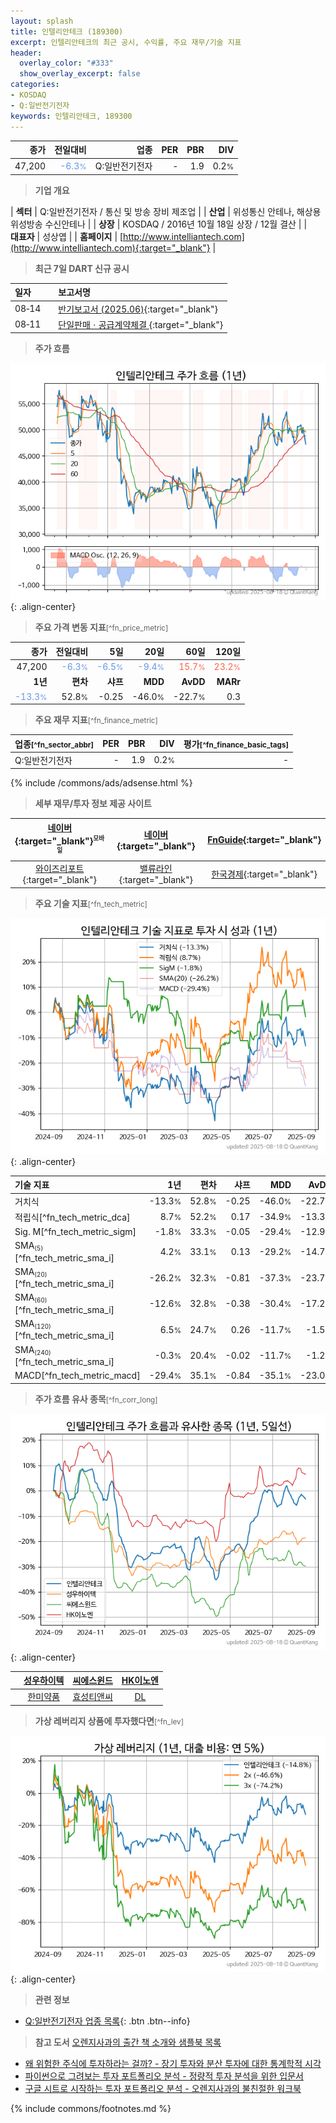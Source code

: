 ```yaml
---
layout: splash
title: 인텔리안테크 (189300)
excerpt: 인텔리안테크의 최근 공시, 수익률, 주요 재무/기술 지표
header:
  overlay_color: "#333"
  show_overlay_excerpt: false
categories:
- KOSDAQ
- Q:일반전기전자
keywords: 인텔리안테크, 189300
---
```


| **종가** | **전일대비** | **업종** | **PER** | **PBR** | **DIV** |
| -------: | -----------: | -------: | ------: | ------: | ------: |
| 47,200 | <span style="color: cornflowerblue">-6.3<small>%</small></span> | Q:일반전기전자 | - | 1.9 | 0.2<small>%</small> |

<!-- more -->


> **기업 개요**<a id="company"></a>

| <span style="white-space:nowrap;">**섹터**</span> | Q:일반전기전자 / 통신 및 방송 장비 제조업 |
| <span style="white-space:nowrap;">**산업**</span> | 위성통신 안테나, 해상용 위성방송 수신안테나 |
| <span style="white-space:nowrap;">**상장**</span> | KOSDAQ / 2016년 10월 18일 상장 / 12월 결산 |
| <span style="white-space:nowrap;">**대표자**</span> | 성상엽 |
| <span style="white-space:nowrap;">**홈페이지**</span> | [http://www.intelliantech.com](http://www.intelliantech.com){:target="_blank"} |


> **최근 7일 DART 신규 공시**<a id="dart"></a>

| **일자** |      | **보고서명** |
| :------- | :--- | :----------- |
| 08&#x2011;14 | | [반기보고서 (2025.06)](https://dart.fss.or.kr/dsaf001/main.do?rcpNo=20250814003644){:target="_blank"} |
| 08&#x2011;11 | | [단일판매ㆍ공급계약체결              ](https://dart.fss.or.kr/dsaf001/main.do?rcpNo=20250811900168){:target="_blank"} |


> **주가 흐름**<a id="price"></a>

![189300](/stock/images/189300.png){: .align-center}


> **주요 가격 변동 지표**<small>[^fn_price_metric]</small>

| **종가** | **전일대비** | **5일** | **20일** | **60일** | **120일** |
| -------: | -----------: | ------: | -------: | -------: | --------: |
| 47,200 | <span style="color: cornflowerblue">-6.3<small>%</small></span> | <span style="color: cornflowerblue">-6.5<small>%</small></span> | <span style="color: cornflowerblue">-9.4<small>%</small></span> | <span style="color: tomato">15.7<small>%</small></span> | <span style="color: tomato">23.2<small>%</small></span> |
| **1년** | **편차** | **샤프** | **MDD** | **AvDD** | **MARr** |
| <span style="color: cornflowerblue">-13.3<small>%</small></span> | 52.8<small>%</small> | -0.25 | -46.0<small>%</small> | -22.7<small>%</small> | 0.3 |


> **주요 재무 지표**<small>[^fn_finance_metric]</small>

| **업종**<small>[^fn_sector_abbr]</small> | **PER** | **PBR** | **DIV** | **평가**<small>[^fn_finance_basic_tags]</small> |
| :--------------------------------------- | ------: | ------: | ------: | ----------------------------------------------: |
| Q:일반전기전자 | - | 1.9 | 0.2<small>%</small> | - |



{% include /commons/ads/adsense.html %}

> **세부 재무/투자 정보 제공 사이트**

| [네이버](https://m.stock.naver.com/domestic/stock/189300/finance/summary){:target="_blank"}<sup><small>모바일</small></sup> | [네이버](https://finance.naver.com/item/coinfo.naver?code=189300){:target="_blank"} | [FnGuide](https://comp.fnguide.com/SVO2/ASP/SVD_Invest.asp?gicode=A189300&MenuYn=Y){:target="_blank"} |
| :---: | :---: | :---: |
| [와이즈리포트](https://comp.wisereport.co.kr/company/c1040001.aspx?cmp_cd=189300){:target="_blank"} | [밸류라인](https://www.valueline.co.kr/finance/summary/189300){:target="_blank"} | [한국경제](https://markets.hankyung.com/stock/189300/financial-summary){:target="_blank"} |


> **주요 기술 지표**<small>[^fn_tech_metric]</small>


![189300](/stock/images/189300_tech.png){: .align-center}

| **기술 지표** | **1년** | **편차** | **샤프** | **MDD** | **AvDD** |
| :------------ | ------: | -----------: | -------: | ------: | -------: |
| 거치식 | -13.3<small>%</small> | 52.8<small>%</small> | -0.25 | -46.0<small>%</small> | -22.7<small>%</small> |
| 적립식[^fn_tech_metric_dca] | 8.7<small>%</small> | 52.2<small>%</small> | 0.17 | -34.9<small>%</small> | -13.3<small>%</small> |
| Sig. M[^fn_tech_metric_sigm] | -1.8<small>%</small> | 33.3<small>%</small> | -0.05 | -29.4<small>%</small> | -12.9<small>%</small> |
| SMA<small><sub>(5)</sub></small>[^fn_tech_metric_sma_i] | 4.2<small>%</small> | 33.1<small>%</small> | 0.13 | -29.2<small>%</small> | -14.7<small>%</small> |
| SMA<small><sub>(20)</sub></small>[^fn_tech_metric_sma_i] | -26.2<small>%</small> | 32.3<small>%</small> | -0.81 | -37.3<small>%</small> | -23.7<small>%</small> |
| SMA<small><sub>(60)</sub></small>[^fn_tech_metric_sma_i] | -12.6<small>%</small> | 32.8<small>%</small> | -0.38 | -30.4<small>%</small> | -17.2<small>%</small> |
| SMA<small><sub>(120)</sub></small>[^fn_tech_metric_sma_i] | 6.5<small>%</small> | 24.7<small>%</small> | 0.26 | -11.7<small>%</small> | -1.5<small>%</small> |
| SMA<small><sub>(240)</sub></small>[^fn_tech_metric_sma_i] | -0.3<small>%</small> | 20.4<small>%</small> | -0.02 | -11.7<small>%</small> | -1.2<small>%</small> |
| MACD[^fn_tech_metric_macd] | -29.4<small>%</small> | 35.1<small>%</small> | -0.84 | -35.1<small>%</small> | -23.0<small>%</small> |


> **주가 흐름 유사 종목**<a id="corr"></a><small>[^fn_corr_long]</small>

![189300](/stock/images/189300_corr.png){: .align-center}

|       | [성우하이텍](/015750/) | [씨에스윈드](/112610/) | [HK이노엔](/195940/) |
| :---: | :------------------------------------: | :------------------------------------: | :------------------------------------: |
|       | [한미약품](/128940/) | [효성티앤씨](/298020/) | [DL](/000210/) |


> **가상 레버리지 상품에 투자했다면**<a id="2x"></a><small>[^fn_lev]</small>

![189300](/stock/images/189300_2x.png){: .align-center}


> **관련 정보**

- [Q:일반전기전자 업종 목록](/stats/sector/kosdaq_업종_일반전기전자_종목/){: .btn .btn--info}

> **참고 도서** [오렌지사과의 출간 책 소개와 샘플북 목록](https://kongdori.tistory.com/691)

- [왜 위험한 주식에 투자하라는 걸까? - 장기 투자와 분산 투자에 대한 통계학적 시각](https://kongdori.tistory.com/421)
- [파이썬으로 그려보는 투자 포트폴리오 분석  - 정량적 투자 분석을 위한 입문서](https://kongdori.tistory.com/643)
- [구글 시트로 시작하는 투자 포트폴리오 분석 - 오렌지사과의 불친절한 워크북](https://kongdori.tistory.com/449)


{% include commons/footnotes.md %}